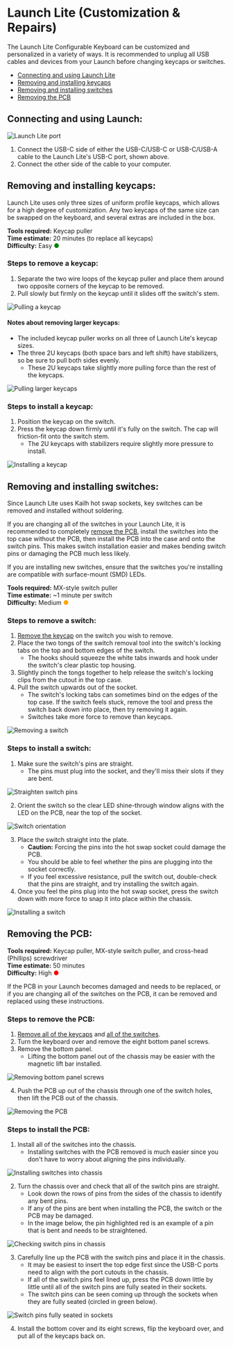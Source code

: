 # Launch Lite (Customization & Repairs)

The Launch Lite Configurable Keyboard can be customized and personalized in a variety of ways. It is recommended to unplug all USB cables and devices from your Launch before changing keycaps or switches.

- [Connecting and using Launch Lite](#connecting-and-using-launch-lite)
- [Removing and installing keycaps](#removing-and-installing-keycaps)
- [Removing and installing switches](#removing-and-installing-switches)
- [Removing the PCB](#removing-the-pcb)

## Connecting and using Launch:

![Launch Lite port](./img/launch-lite-port.png)

1. Connect the USB-C side of either the USB-C/USB-C or USB-C/USB-A cable to the Launch Lite's USB-C port, shown above.
2. Connect the other side of the cable to your computer.

## Removing and installing keycaps:

Launch Lite uses only three sizes of uniform profile keycaps, which allows for a high degree of customization. Any two keycaps of the same size can be swapped on the keyboard, and several extras are included in the box. 

**Tools required:** Keycap puller  
**Time estimate:** 20 minutes (to replace all keycaps)  
**Difficulty:** Easy <span style="color:green;">●</span>  

### Steps to remove a keycap:

1. Separate the two wire loops of the keycap puller and place them around two opposite corners of the keycap to be removed.
2. Pull slowly but firmly on the keycap until it slides off the switch's stem.

![Pulling a keycap](./img/cap-puller.jpg)


#### Notes about removing larger keycaps:

- The included keycap puller works on all three of Launch Lite's keycap sizes.
- The three 2U keycaps (both space bars and left shift) have stabilizers, so be sure to pull both sides evenly.
    - These 2U keycaps take slightly more pulling force than the rest of the keycaps.

![Pulling larger keycaps](./img/cap-puller-bigger-keys.jpg)

### Steps to install a keycap:

1. Position the keycap on the switch.
2. Press the keycap down firmly until it's fully on the switch. The cap will friction-fit onto the switch stem.
    - The 2U keycaps with stabilizers require slightly more pressure to install.

![Installing a keycap](./img/keycap-install.jpg)

## Removing and installing switches:

Since Launch Lite uses Kailh hot swap sockets, key switches can be removed and installed without soldering. 

If you are changing all of the switches in your Launch Lite, it is recommended to completely [remove the PCB](#removing-the-pcb), install the switches into the top case without the PCB, then install the PCB into the case and onto the switch pins. This makes switch installation easier and makes bending switch pins or damaging the PCB much less likely.

If you are installing new switches, ensure that the switches you're installing are compatible with surface-mount (SMD) LEDs.

**Tools required:** MX-style switch puller  
**Time estimate:** ~1 minute per switch  
**Difficulty:** Medium <span style="color:orange;">●</span>  

### Steps to remove a switch:

1. [Remove the keycap](#removing-and-installing-keycaps) on the switch you wish to remove.
2. Place the two tongs of the switch removal tool into the switch's locking tabs on the top and bottom edges of the switch.
    - The hooks should squeeze the white tabs inwards and hook under the switch's clear plastic top housing.
3. Slightly pinch the tongs together to help release the switch's locking clips from the cutout in the top case.
4. Pull the switch upwards out of the socket.
    - The switch's locking tabs can sometimes bind on the edges of the top case. If the switch feels stuck, remove the tool and press the switch back down into place, then try removing it again.
    - Switches take more force to remove than keycaps.

![Removing a switch](./img/switch-removal.jpg)

### Steps to install a switch:

1. Make sure the switch's pins are straight.
    - The pins must plug into the socket, and they'll miss their slots if they are bent.

![Straighten switch pins](./img/switch-install-pins-straight.jpg)

2. Orient the switch so the clear LED shine-through window aligns with the LED on the PCB, near the top of the socket.

![Switch orientation](./img/switch-install-orientation.jpg)

3. Place the switch straight into the plate.
    - **Caution:** Forcing the pins into the hot swap socket could damage the PCB.
    - You should be able to feel whether the pins are plugging into the socket correctly.
    - If you feel excessive resistance, pull the switch out, double-check that the pins are straight, and try installing the switch again.
4. Once you feel the pins plug into the hot swap socket, press the switch down with more force to snap it into place within the chassis.

![Installing a switch](./img/switch-installation.jpg)

## Removing the PCB:

**Tools required:** Keycap puller, MX-style switch puller, and cross-head (Phillips) screwdriver  
**Time estimate:** 50 minutes  
**Difficulty:** High <span style="color:red;">●</span>  

If the PCB in your Launch becomes damaged and needs to be replaced, or if you are changing all of the switches on the PCB, it can be removed and replaced using these instructions.

### Steps to remove the PCB:

1. [Remove all of the keycaps](#removing-and-installing-keycaps) and [all of the switches](#removing-and-installing-switches).
2. Turn the keyboard over and remove the eight bottom panel screws.
3. Remove the bottom panel.
    - Lifting the bottom panel out of the chassis may be easier with the magnetic lift bar installed.

![Removing bottom panel screws](./img/bottom-panel-screws.jpg)

4. Push the PCB up out of the chassis through one of the switch holes, then lift the PCB out of the chassis.

![Removing the PCB](./img/pcb-removal.jpg)

### Steps to install the PCB:

1. Install all of the switches into the chassis.
    - Installing switches with the PCB removed is much easier since you don't have to worry about aligning the pins individually.

![Installing switches into chassis](./img/switch-install-without-pcb.jpg)

2. Turn the chassis over and check that all of the switch pins are straight.
    - Look down the rows of pins from the sides of the chassis to identify any bent pins.
    - If any of the pins are bent when installing the PCB, the switch or the PCB may be damaged.
    - In the image below, the pin highlighted red is an example of a pin that is bent and needs to be straightened.

![Checking switch pins in chassis](./img/switch-pin-check-in-chassis.jpg)

3. Carefully line up the PCB with the switch pins and place it in the chassis.
    - It may be easiest to insert the top edge first since the USB-C ports need to align with the port cutouts in the chassis.
    - If all of the switch pins feel lined up, press the PCB down little by little until all of the switch pins are fully seated in their sockets.
    - The switch pins can be seen coming up through the sockets when they are fully seated (circled in green below).

![Switch pins fully seated in sockets](./img/switch-pins-in-sockets.jpg)

4. Install the bottom cover and its eight screws, flip the keyboard over, and put all of the keycaps back on.
